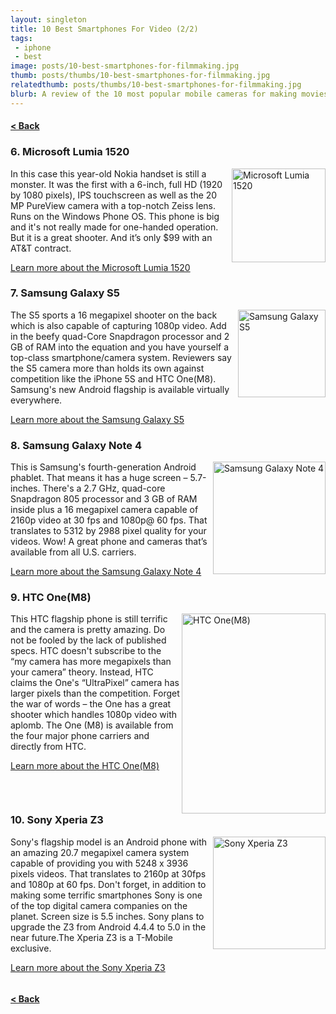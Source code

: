```yaml
---
layout: singleton
title: 10 Best Smartphones For Video (2/2)
tags:
 - iphone
 - best
image: posts/10-best-smartphones-for-filmmaking.jpg
thumb: posts/thumbs/10-best-smartphones-for-filmmaking.jpg
relatedthumb: posts/thumbs/10-best-smartphones-for-filmmaking.jpg
blurb: A review of the 10 most popular mobile cameras for making movies.
---
```


<h4 class="text-center"><a href="/culture/2014/12/26/movie-making-mobile-phones.html">< Back</a></h4>

<div class="article" style="clear: both">
  <h3>6. Microsoft Lumia 1520</h3>
  <img align="right" src="{{ 'phones/lumia-1520.png' | asset_path }}" width="150" alt="Microsoft Lumia 1520">
  <p>In this case this year-old Nokia handset is still a monster. It was the first with a 6-inch, full HD (1920 by 1080 pixels), IPS touchscreen as well as the 20 MP PureView camera with a top-notch Zeiss lens. Runs on the Windows Phone OS. This phone is big and it's not really made for one-handed operation. But it is a great shooter. And it’s only $99 with an AT&T contract. </p>
  <p><a href="http://www.microsoftstore.com/store/msusa/en_US/pdp/productID.307448200?Wt.mc_id=pointitsem_Microsoft%20US_google_5%20-%20Phones%20-%202013" target="_blank">Learn more about the Microsoft Lumia 1520</a></p>
</div>

<div class="article" style="clear: both">
  <h3>7. Samsung Galaxy S5</h3>
  <img align="right" src="{{ 'phones/samsung-galaxy-s5.png' | asset_path }}" width="140" alt="Samsung Galaxy S5">
  <p>The S5 sports a 16 megapixel shooter on the back which is also capable of capturing 1080p video. Add in the beefy quad-Core Snapdragon processor and 2 GB of RAM into the equation and you have yourself a top-class smartphone/camera system. Reviewers say the S5 camera more than holds its own against competition like the iPhone 5S and HTC One(M8). Samsung's new Android flagship is available virtually everywhere.  </p>
  <p><a href="http://www.samsung.com/us/galaxy-s-5-the-next-big-thing-is-here/?cid=ppc-" target="_blank">Learn more about the Samsung Galaxy S5</a></p>
</div>

<div class="article" style="clear: both">
  <h3>8. Samsung Galaxy Note 4</h3>
  <img align="right" src="{{ 'phones/samsung-galaxy-note-4.png' | asset_path }}" width="180" alt="Samsung Galaxy Note 4">
  <p>This is Samsung's fourth-generation Android phablet. That means it has a huge screen – 5.7-inches. There's a 2.7 GHz, quad-core Snapdragon 805 processor and 3 GB of RAM inside plus a 16  megapixel camera capable of 2160p video at 30 fps and 1080p@ 60 fps. That translates to 5312 by 2988 pixel quality for your videos. Wow! A great phone and cameras that’s available from all U.S. carriers. </p>
  <p><a href="http://www.samsung.com/global/microsite/galaxynote3-gear/" target="_blank">Learn more about the Samsung Galaxy Note 4</a></p>
</div>

<div class="article" style="clear: both">
  <h3>9. HTC One(M8)</h3>
  <img align="right" src="{{ 'phones/htc-one-m8.png' | asset_path }}" width="230" height="320" alt="HTC One(M8)">
  <p>This HTC flagship phone is still terrific and the camera is pretty amazing. Do not be fooled by the lack of published specs. HTC doesn't subscribe to the “my camera has more megapixels than your camera” theory. Instead, HTC claims the One's “UltraPixel” camera has larger pixels than the competition. Forget the war of words – the One has a great shooter which handles 1080p video with aplomb. The One (M8) is available from the four major phone carriers and directly from HTC.</p>
  <p><a href="http://www.htc.com/us/smartphones/htc-one-m8/" target="_blank">Learn more about the HTC One(M8)</a></p>
</div>

<div class="article" style="clear: both">
  <h3>10. Sony Xperia Z3</h3>
  <img align="right" src="{{ 'phones/sony-xperia-z3.png' | asset_path }}" width="180" alt="Sony Xperia Z3">
  <p>Sony's flagship model is an Android phone with an amazing 20.7 megapixel camera system capable of providing you with 5248 х 3936 pixels videos. That translates to 2160p at 30fps and 1080p at 60 fps. Don't forget, in addition to making some terrific smartphones Sony is one of the top digital camera companies on the planet. Screen size is 5.5 inches. Sony plans to upgrade the Z3 from Android 4.4.4 to 5.0 in the near future.The Xperia Z3 is a T-Mobile exclusive.  </p>
  <p><a href="http://www.sonymobile.com/us/products/phones/xperia-z3-t-mobile/?utm_source=google&utm_medium=cpc&utm_term=Sony%20xperia%20Z3&utm_campaign=sony%20mobile%7cenhanced%7cbranded%7cz3%7cxperia%20terms" target="_blank">Learn more about the Sony Xperia Z3</a></p>
</div>

<div class="article" style="clear: both">
</div>


<h4 class="text-center"><a href="/culture/2014/12/26/movie-making-mobile-phones.html">< Back</a></h4>
